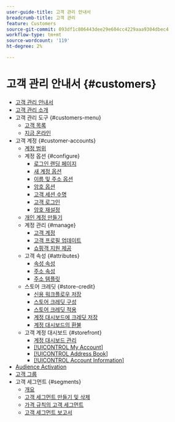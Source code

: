 ```yaml
---
user-guide-title: 고객 관리 안내서
breadcrumb-title: 고객 관리
feature: Customers
source-git-commit: 093df1c806443dee29e604cc4229aaa9304dbec4
workflow-type: tm+mt
source-wordcount: '119'
ht-degree: 2%

---
```



# 고객 관리 안내서 {#customers}

+ [고객 관리 안내서](guide-overview.md)
+ [고객 관리 소개](customers-introduction.md)
+ 고객 관리 도구 {#customers-menu}
   + [고객 목록](customers-all.md)
   + [지금 온라인](now-online.md)
+ 고객 계정 {#customer-accounts}
   + [계정 범위](customer-account-scope.md)
   + 계정 옵션 {#configure}
      + [로그인 랜딩 페이지](login-landing-page.md)
      + [새 계정 옵션](account-options-new.md)
      + [이름 및 주소 옵션](name-address-options.md)
      + [암호 옵션](password-options.md)
      + [고객 세션 수명](customer-online-options.md)
      + [고객 로그인](customer-sign-in.md)
      + [암호 재설정](password-reset.md)
   + [개인 계정 만들기](account-create.md)
   + 계정 관리 {#manage}
      + [고객 계정](manage-account.md)
      + [고객 프로필 업데이트](update-account.md)
      + [쇼핑객 지원 제공](login-as-customer.md)
   + 고객 속성 {#attributes}
      + [속성 속성](attribute-properties.md)
      + [주소 속성](address-attributes.md)
      + [주소 템플릿](address-templates.md)
   + 스토어 크레딧 {#store-credit}
      + [신용 워크플로우 저장](store-credit.md)
      + [스토어 크레딧 구성](credit-configure.md)
      + [스토어 크레딧 적용](store-credit-using.md)
      + [계정 대시보드에 크레딧 저장](account-dashboard-store-credit.md)
      + [계정 대시보드의 환불](refunds-customer-account.md)
   + 고객 계정 대시보드 {#storefront}
      + [계정 대시보드 관리](account-dashboard.md)
      + [[!UICONTROL My Account]](account-dashboard-my-account.md)
      + [[!UICONTROL Address Book]](account-dashboard-address-book.md)
      + [[!UICONTROL Account Information]](account-dashboard-account-information.md)
+ [Audience Activation](audience-activation.md)
+ [고객 그룹](customer-groups.md)
+ 고객 세그먼트 {#segments}
   + [개요](customer-segments.md)
   + [고객 세그먼트 만들기 및 삭제](customer-segment-create.md)
   + [가격 규칙의 고객 세그먼트](customer-segment-price-rule.md)
   + [고객 세그먼트 보고서](customer-segment-reports.md)
